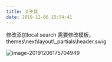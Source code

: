 ```yaml
---
title: 关于我
date: 2019-12-06 15:54:41
---
```




修改添加local search 需要修改模板，themes\next\layout\\_partials\header.swig

![image-20191206175704949](D:\Workspace\GitBookWorkspace\HexoNotes\source\about\assets\image-20191206175704949.png)

